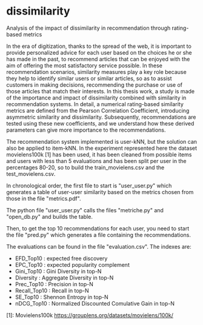 # dissimilarity
Analysis of the impact of dissimilarity in recommendation through rating-based metrics


In the era of digitization, thanks to the spread of the web, it is important to provide personalized advice for each user based on the choices he or she has made in the past, to recommend articles that can be enjoyed with the aim of offering the most satisfactory service possible.
In these recommendation scenarios, similarity measures play a key role because they help to identify similar users or similar articles, so as to assist customers in making decisions, recommending the purchase or use of those articles that match their interests.
In this thesis work, a study is made of the importance and impact of dissimilarity combined with similarity in recommendation systems. In detail, a numerical rating-based similarity metrics are defined from the Pearson Correlation Coefficient, introducing asymmetric similarity and dissimilarity. Subsequently, recommendations are tested using these new coefficients, and we understand how these derived parameters can give more importance to the recommendations.

The recommendation system implemented is user-kNN, but the solution can also be applied to item-kNN.
In the experiment represented here the dataset movielens100k [1] has been used, it has been cleaned from possible items and users with less than 5 evaluations and has been split per user in the percentages 80-20, so to build the train_movielens.csv and the test_movielens.csv.

In chronological order, the first file to start is "user_user.py" which generates a table of user-user similarity based on the metrics chosen from those in the file "metrics.pdf".

The python file "user_user.py" calls the files "metriche.py" and "open_db.py" and builds the table.

Then, to get the top 10 recommendations for each user, you need to start the file "pred.py" which generates a file containing the recommendations.

The evaluations can be found in the file "evaluation.csv". The indexes are:
- EFD_Top10 : expected free discovery
- EPC_Top10 : expected popularity complement
- Gini_Top10 : Gini Diversity in top-N 
- Diversity : Aggregate Diversity in top-N
- Prec_Top10 : Precision in top-N 
- Recall_Top10 : Recall in top-N
- SE_Top10 : Shennon Entropy in top-N
- nDCG_Top10 : Normalized Discounted Comulative Gain in top-N



[1]: Movielens100k https://grouplens.org/datasets/movielens/100k/
